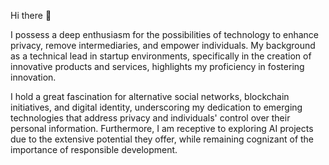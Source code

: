 Hi there 👋

I possess a deep enthusiasm for the possibilities of technology to enhance privacy, remove intermediaries, and empower individuals. My background as a technical lead in startup environments, specifically in the creation of innovative products and services, highlights my proficiency in fostering innovation. 

I hold a great fascination for alternative social networks, blockchain initiatives, and digital identity, underscoring my dedication to emerging technologies that address privacy and individuals' control over their personal information. Furthermore, I am receptive to exploring AI projects due to the extensive potential they offer, while remaining cognizant of the importance of responsible development.
